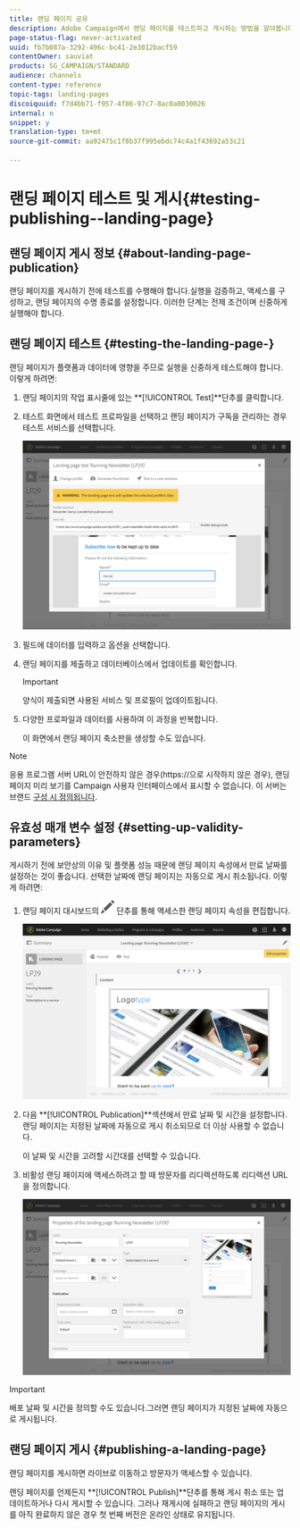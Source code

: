 ```yaml
---
title: 랜딩 페이지 공유
description: Adobe Campaign에서 랜딩 페이지를 테스트하고 게시하는 방법을 알아봅니다.
page-status-flag: never-activated
uuid: fb7b087a-3292-496c-bc41-2e3012bacf59
contentOwner: sauviat
products: SG_CAMPAIGN/STANDARD
audience: channels
content-type: reference
topic-tags: landing-pages
discoiquuid: f7d4bb71-f957-4f86-97c7-8ac0a0030026
internal: n
snippet: y
translation-type: tm+mt
source-git-commit: aa92475c1f8b37f995ebdc74c4a1f43692a53c21

---
```



# 랜딩 페이지 테스트 및 게시{#testing-publishing--landing-page}

## 랜딩 페이지 게시 정보 {#about-landing-page-publication}

랜딩 페이지를 게시하기 전에 테스트를 수행해야 합니다.실행을 검증하고, 액세스를 구성하고, 랜딩 페이지의 수명 종료를 설정합니다. 이러한 단계는 전제 조건이며 신중하게 실행해야 합니다.

## 랜딩 페이지 테스트 {#testing-the-landing-page-}

랜딩 페이지가 플랫폼과 데이터에 영향을 주므로 실행을 신중하게 테스트해야 합니다. 이렇게 하려면:

1. 랜딩 페이지의 작업 표시줄에 있는 **[!UICONTROL Test]**단추를 클릭합니다.
1. 테스트 화면에서 테스트 프로파일을 선택하고 랜딩 페이지가 구독을 관리하는 경우 테스트 서비스를 선택합니다.

   ![](assets/lp_test_2.png)

1. 필드에 데이터를 입력하고 옵션을 선택합니다.
1. 랜딩 페이지를 제출하고 데이터베이스에서 업데이트를 확인합니다.

   >[!IMPORTANT]
   >
   >양식이 제출되면 사용된 서비스 및 프로필이 업데이트됩니다.

1. 다양한 프로파일과 데이터를 사용하여 이 과정을 반복합니다.

   이 화면에서 랜딩 페이지 축소판을 생성할 수도 있습니다.

>[!NOTE]
>
>응용 프로그램 서버 URL이 안전하지 않은 경우(https://으로 시작하지 않은 경우), 랜딩 페이지 미리 보기를 Campaign 사용자 인터페이스에서 표시할 수 없습니다. 이 서버는 브랜드 [구성 시 정의됩니다](../../administration/using/branding.md#configuring-and-using-brands).

## 유효성 매개 변수 설정 {#setting-up-validity-parameters}

게시하기 전에 보안상의 이유 및 플랫폼 성능 때문에 랜딩 페이지 속성에서 만료 날짜를 설정하는 것이 좋습니다. 선택한 날짜에 랜딩 페이지는 자동으로 게시 취소됩니다. 이렇게 하려면:

1. 랜딩 페이지 대시보드의 ![](assets/edit_darkgrey-24px.png) 단추를 통해 액세스한 랜딩 페이지 속성을 편집합니다.

   ![](assets/lp_edit_properties_button.png)

1. 다음 **[!UICONTROL Publication]**섹션에서 만료 날짜 및 시간을 설정합니다.랜딩 페이지는 지정된 날짜에 자동으로 게시 취소되므로 더 이상 사용할 수 없습니다.

   이 날짜 및 시간을 고려할 시간대를 선택할 수 있습니다.

1. 비활성 랜딩 페이지에 액세스하려고 할 때 방문자를 리디렉션하도록 리디렉션 URL을 정의합니다.

   ![](assets/lp_settings_general.png)

>[!IMPORTANT]
>
>배포 날짜 및 시간을 정의할 수도 있습니다.그러면 랜딩 페이지가 지정된 날짜에 자동으로 게시됩니다.

## 랜딩 페이지 게시 {#publishing-a-landing-page}

랜딩 페이지를 게시하면 라이브로 이동하고 방문자가 액세스할 수 있습니다.

랜딩 페이지를 언제든지 **[!UICONTROL Publish]**단추를 통해 게시 취소 또는 업데이트하거나 다시 게시할 수 있습니다. 그러나 재게시에 실패하고 랜딩 페이지의 게시를 아직 완료하지 않은 경우 첫 번째 버전은 온라인 상태로 유지됩니다.
